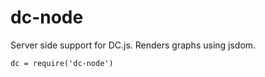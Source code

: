 dc-node
=======

Server side support for DC.js. Renders graphs using jsdom.
```
dc = require('dc-node')
```
